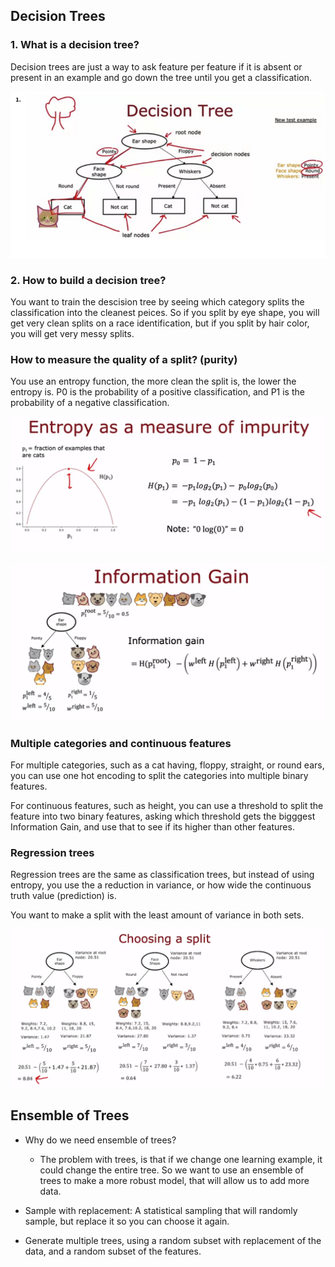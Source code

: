## Decision Trees

### 1. What is a decision tree?

Decision trees are just a way to ask feature per feature if it is absent or present in an example and go down the tree until you get a classification.

![](2023-06-10_17-19.png)

### 2. How to build a decision tree?

You want to train the descision tree by seeing which category splits the classification into the cleanest peices. So if you split by eye shape, you will get very clean splits on a race identification, but if you split by hair color, you will get very messy splits.

### How to measure the quality of a split? (purity)

You use an entropy function, the more clean the split is, the lower the entropy is. P0 is the probability of a positive classification, and P1 is the probability of a negative classification.

![](2023-06-10_17-24.png)

![](2023-06-10_17-28.png)

### Multiple categories and continuous features

For multiple categories, such as a cat having, floppy, straight, or round ears, you can use one hot encoding to split the categories into multiple binary features.

For continuous features, such as height, you can use a threshold to split the feature into two binary features, asking which threshold gets the bigggest Information Gain, and use that to see if its higher than other features.


### Regression trees

Regression trees are the same as classification trees, but instead of using entropy, you use the a reduction in variance, or how wide the continuous truth value (prediction) is.

You want to make a split with the least amount of variance in both sets.

![](2023-06-10_17-38.png)


## Ensemble of Trees

* Why do we need ensemble of trees?
    * The problem with trees, is that if we change one learning example, it could change the entire tree. So we want to use an ensemble of trees to make a more robust model, that will allow us to add more data.


* Sample with replacement: A statistical sampling that will randomly sample, but replace it so you can choose it again.

* Generate multiple trees, using a random subset with replacement of the data, and a random subset of the features.